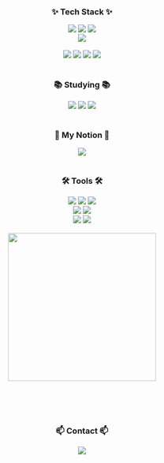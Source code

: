 <div style="display: flex; flex-direction: column; align-items: center; text-align: center; width: 100%;">

  <h3>✨ Tech Stack ✨</h3>
  <div>
    <img src="https://img.shields.io/badge/react-20232a.svg?style=for-the-badge&logo=react&logoColor=61DAFB" />
    <img src="https://img.shields.io/badge/javascript-F7DF1E.svg?style=for-the-badge&logo=javascript&logoColor=20232a" />
    <img src="https://img.shields.io/badge/html5-E34F26.svg?style=for-the-badge&logo=html5&logoColor=white" />
  </div>

  <div>
    <img src="https://img.shields.io/badge/css3-1572B6.svg?style=for-the-badge&logo=css3&logoColor=white" />
  </div>

  <br />

  <div>
    <img src="https://img.shields.io/badge/python-3670A0?style=for-the-badge&logo=python&logoColor=ffdd54" />
    <img src="https://img.shields.io/badge/pandas-150458.svg?style=for-the-badge&logo=pandas&logoColor=white" />
    <img src="https://img.shields.io/badge/numpy-4d77cf.svg?style=for-the-badge&logo=numpy&logoColor=white" />
    <img src="https://img.shields.io/badge/Matplotlib-11557c.svg?style=for-the-badge&logo=Matplotlib&logoColor=white" />
  </div>

  <br />

  <h3>📚 Studying 📚</h3>
  <div>
    <img src="https://img.shields.io/badge/typescript-007ACC.svg?style=for-the-badge&logo=typescript&logoColor=white" />
    <img src="https://img.shields.io/badge/React%20Query-FF4154?style=for-the-badge&logo=react%20query&logoColor=white" />
    <img src="https://img.shields.io/badge/Recoil-3578E5?style=for-the-badge&logo=recoil&logoColor=white" />
  </div>

  <br />

  <!-- 노션 링크 추가 -->
  <h3>🔗 My Notion 🔗</h3>
  <a href="https://flax-silver-62f.notion.site/LEO-park-01b54352550248708c691dd07a72eac1" target="_blank" style="text-decoration: none;">
    <img src="https://img.shields.io/badge/My%20Notion-000000?style=for-the-badge&logo=notion&logoColor=white" />
  </a>

  <br />

  <h3>🛠 Tools 🛠</h3>
  <div>
    <img src="https://img.shields.io/badge/git-F05033.svg?style=for-the-badge&logo=git&logoColor=white" />
    <img src="https://img.shields.io/badge/github-181717.svg?style=for-the-badge&logo=github&logoColor=white" />
    <img src="https://img.shields.io/badge/Notion-F3F3F3.svg?style=for-the-badge&logo=notion&logoColor=black" />
  </div>

  <div>
    <img src="https://img.shields.io/badge/adobe%20photoshop-08253c.svg?style=for-the-badge&logo=adobe%20photoshop&logoColor=37abff" />
    <img src="https://img.shields.io/badge/figma-F24E1E.svg?style=for-the-badge&logo=figma&logoColor=white" />
  </div>

  <div>
    <img src="https://img.shields.io/badge/VSCode-2C2C32.svg?style=for-the-badge&logo=visual-studio-code&logoColor=22ABF3" />
    <img src="https://img.shields.io/badge/jupyter-2C2C32.svg?style=for-the-badge&logo=jupyter&logoColor=F37726" />
  </div>

  <br />

  <div>
    <a href="https://github.com/leo-parkd/gitanimals">
      <img src="https://render.gitanimals.org/farms/leo-parkd" width="300" />
    </a>
  </div>

  <br />

  <!-- Contact 섹션 맨 아래로 이동 -->
  <div style="margin-top: 50px;">
    <h3>📫 Contact 📫</h3>
    <a href="mailto:byeonghunpark@snu.ac.kr">
      <img src="https://img.shields.io/badge/byeonghunpark@snu.ac.kr-D14836?style=for-the-badge&logo=gmail&logoColor=white" />
    </a>
  </div>

</div>
